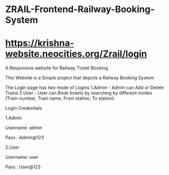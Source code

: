 # ZRAIL-Frontend-Railway-Booking-System

# https://krishna-website.neocities.org/Zrail/login
A Responsive website for Railway Ticket Booking

This Website is a Simple project that depicts a Railway Booking System

The Login page has two mode of Logins
1.Admin - Admin can Add or Delete Trains 
2.User - User can Book tickets by searching by different modes (Train-number, Train name, From station, To station)

Login Credentials

1.Admin

Username: admin

Pass : Admin@123

2.User

Username: user

Pass : User@123

